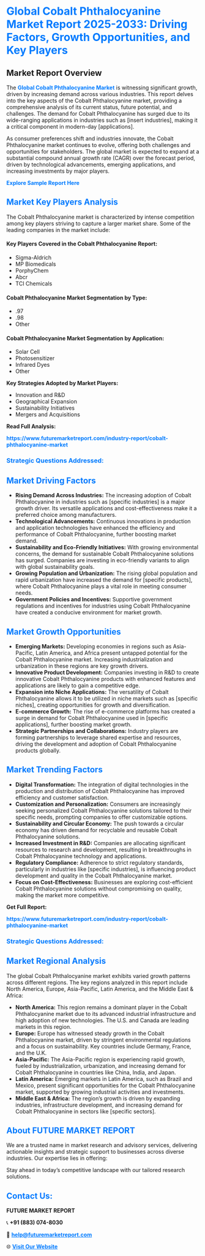 <h1 style="color: #007BFF;">Global Cobalt Phthalocyanine Market Report 2025-2033: Driving Factors, Growth Opportunities, and Key Players</h1>

<section id="overview">
<h2>Market Report Overview</h2>
<p>The <a href="https://www.futuremarketreport.com/industry-report/cobalt-phthalocyanine-market" style="color: #007BFF; text-decoration: none;"><strong>Global Cobalt Phthalocyanine Market</strong></a> is witnessing significant growth, driven by increasing demand across various industries. This report delves into the key aspects of the Cobalt Phthalocyanine market, providing a comprehensive analysis of its current status, future potential, and challenges. The demand for Cobalt Phthalocyanine has surged due to its wide-ranging applications in industries such as [insert industries], making it a critical component in modern-day [applications].</p>
<p>As consumer preferences shift and industries innovate, the Cobalt Phthalocyanine market continues to evolve, offering both challenges and opportunities for stakeholders. The global market is expected to expand at a substantial compound annual growth rate (CAGR) over the forecast period, driven by technological advancements, emerging applications, and increasing investments by major players.</p>
</section>

<section id="overview">
<p><a href="https://www.futuremarketreport.com/request-sample/reportId=84960" style="color: #007BFF; text-decoration: none;"><strong>Explore Sample Report Here</strong></a></p>
</section>

<section id="key-players">
<h2 style="color: #007BFF;">Market Key Players Analysis</h2>
<p>The Cobalt Phthalocyanine market is characterized by intense competition among key players striving to capture a larger market share. Some of the leading companies in the market include:</p>
<h4>Key Players Covered in the Cobalt Phthalocyanine Report:</h4>
<ul><li>Sigma-Aldrich</li><li>MP Biomedicals</li><li>PorphyChem</li><li>Abcr</li><li>TCI Chemicals</li></ul>
<h4>Cobalt Phthalocyanine Market Segmentation by Type:</h4>
<ul><li>.97</li><li>.98</li><li>Other</li></ul>

<h4>Cobalt Phthalocyanine Market Segmentation by Application:</h4>
<ul><li>Solar Cell</li><li>Photosensitizer</li><li>Infrared Dyes</li><li>Other</li></ul>
<p><strong>Key Strategies Adopted by Market Players:</strong></p>
<ul>
<li>Innovation and R&D</li>
<li>Geographical Expansion</li>
<li>Sustainability Initiatives</li>
<li>Mergers and Acquisitions</li>
</ul>
</section>

<section>
<p><strong>Read Full Analysis: </strong></p><a href="https://www.futuremarketreport.com/industry-report/cobalt-phthalocyanine-market" style="color: #007BFF; text-decoration: none;"><strong>https://www.futuremarketreport.com/industry-report/cobalt-phthalocyanine-market</strong></a>
<h3 style="color: #007BFF;">Strategic Questions Addressed:</h3>
</section>

<section id="driving-factors">
<h2 style="color: #007BFF;">Market Driving Factors</h2>
<ul>
<li><strong>Rising Demand Across Industries:</strong> The increasing adoption of Cobalt Phthalocyanine in industries such as [specific industries] is a major growth driver. Its versatile applications and cost-effectiveness make it a preferred choice among manufacturers.</li>
<li><strong>Technological Advancements:</strong> Continuous innovations in production and application technologies have enhanced the efficiency and performance of Cobalt Phthalocyanine, further boosting market demand.</li>
<li><strong>Sustainability and Eco-Friendly Initiatives:</strong> With growing environmental concerns, the demand for sustainable Cobalt Phthalocyanine solutions has surged. Companies are investing in eco-friendly variants to align with global sustainability goals.</li>
<li><strong>Growing Population and Urbanization:</strong> The rising global population and rapid urbanization have increased the demand for [specific products], where Cobalt Phthalocyanine plays a vital role in meeting consumer needs.</li>
<li><strong>Government Policies and Incentives:</strong> Supportive government regulations and incentives for industries using Cobalt Phthalocyanine have created a conducive environment for market growth.</li>
</ul>
</section>

<section id="growth-opportunities">
<h2 style="color: #007BFF;">Market Growth Opportunities</h2>
<ul>
<li><strong>Emerging Markets:</strong> Developing economies in regions such as Asia-Pacific, Latin America, and Africa present untapped potential for the Cobalt Phthalocyanine market. Increasing industrialization and urbanization in these regions are key growth drivers.</li>
<li><strong>Innovative Product Development:</strong> Companies investing in R&D to create innovative Cobalt Phthalocyanine products with enhanced features and applications are likely to gain a competitive edge.</li>
<li><strong>Expansion into Niche Applications:</strong> The versatility of Cobalt Phthalocyanine allows it to be utilized in niche markets such as [specific niches], creating opportunities for growth and diversification.</li>
<li><strong>E-commerce Growth:</strong> The rise of e-commerce platforms has created a surge in demand for Cobalt Phthalocyanine used in [specific applications], further boosting market growth.</li>
<li><strong>Strategic Partnerships and Collaborations:</strong> Industry players are forming partnerships to leverage shared expertise and resources, driving the development and adoption of Cobalt Phthalocyanine products globally.</li>
</ul>
</section>

<section id="trending-factors">
<h2 style="color: #007BFF;">Market Trending Factors</h2>
<ul>
<li><strong>Digital Transformation:</strong> The integration of digital technologies in the production and distribution of Cobalt Phthalocyanine has improved efficiency and customer satisfaction.</li>
<li><strong>Customization and Personalization:</strong> Consumers are increasingly seeking personalized Cobalt Phthalocyanine solutions tailored to their specific needs, prompting companies to offer customizable options.</li>
<li><strong>Sustainability and Circular Economy:</strong> The push towards a circular economy has driven demand for recyclable and reusable Cobalt Phthalocyanine solutions.</li>
<li><strong>Increased Investment in R&D:</strong> Companies are allocating significant resources to research and development, resulting in breakthroughs in Cobalt Phthalocyanine technology and applications.</li>
<li><strong>Regulatory Compliance:</strong> Adherence to strict regulatory standards, particularly in industries like [specific industries], is influencing product development and quality in the Cobalt Phthalocyanine market.</li>
<li><strong>Focus on Cost-Effectiveness:</strong> Businesses are exploring cost-efficient Cobalt Phthalocyanine solutions without compromising on quality, making the market more competitive.</li>
</ul>
</section>

<section>
<p><strong>Get Full Report: </strong></p><a href="https://www.futuremarketreport.com/industry-report/cobalt-phthalocyanine-market" style="color: #007BFF; text-decoration: none;"><strong>https://www.futuremarketreport.com/industry-report/cobalt-phthalocyanine-market</strong></a>
<h3 style="color: #007BFF;">Strategic Questions Addressed:</h3>
</section>


<section id="regional-analysis">
<h2 style="color: #007BFF;">Market Regional Analysis</h2>
<p>The global Cobalt Phthalocyanine market exhibits varied growth patterns across different regions. The key regions analyzed in this report include North America, Europe, Asia-Pacific, Latin America, and the Middle East & Africa:</p>
<ul>
<li><strong>North America:</strong> This region remains a dominant player in the Cobalt Phthalocyanine market due to its advanced industrial infrastructure and high adoption of new technologies. The U.S. and Canada are leading markets in this region.</li>
<li><strong>Europe:</strong> Europe has witnessed steady growth in the Cobalt Phthalocyanine market, driven by stringent environmental regulations and a focus on sustainability. Key countries include Germany, France, and the U.K.</li>
<li><strong>Asia-Pacific:</strong> The Asia-Pacific region is experiencing rapid growth, fueled by industrialization, urbanization, and increasing demand for Cobalt Phthalocyanine in countries like China, India, and Japan.</li>
<li><strong>Latin America:</strong> Emerging markets in Latin America, such as Brazil and Mexico, present significant opportunities for the Cobalt Phthalocyanine market, supported by growing industrial activities and investments.</li>
<li><strong>Middle East & Africa:</strong> The region’s growth is driven by expanding industries, infrastructure development, and increasing demand for Cobalt Phthalocyanine in sectors like [specific sectors].</li>
</ul>
</section>

<footer>
<h2 style="color: #007BFF;">About FUTURE MARKET REPORT</h2>
<p>We are a trusted name in market research and advisory services, delivering actionable insights and strategic support to businesses across diverse industries. Our expertise lies in offering:</p>

<p>Stay ahead in today’s competitive landscape with our tailored research solutions.</p>

<h2 style="color: #007BFF;">Contact Us:</h2>
<p><strong>FUTURE MARKET REPORT</strong></p>
<p>📞 <strong>+91 (883) 074-8030</strong></p>
<p>📧 <strong><a href="mailto:help@futuremarketreport.com" style="color: #007BFF;">help@futuremarketreport.com</a></strong></p>
<p>🌐 <strong><a href="https://www.futuremarketreport.com/" style="color: #007BFF;">Visit Our Website</a></strong></p>
</footer>